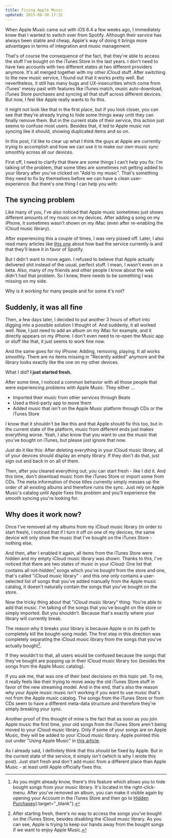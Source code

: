 ```yaml
---
title: Fixing Apple Music
updated: 2015-08-30 17:32
---
```


When Apple Music came out with iOS 8.4 a few weeks ago, I immediately knew that I wanted to switch over from Spotify. Although their service has always been stable and cheap, Apple's way of doing it brings more advantages in terms of integration and music management.

That's of course the consequence of the fact, that they're able to access the stuff I've bought on the iTunes Store in the last years. I don't need to have two accounts with two different states at two different providers anymore. It's all merged together with my other iCloud stuff. After switching to the new music service, I found out that it works pretty well. But nevertheless, it still has many bugs and UX-insecurities which come from iTunes' messy past with features like iTunes match, music auto-download, iTunes Store purchases and syncing all that stuff across different devices. But now, I feel like Apple really wants to fix this.

It might not look like that in the first place, but if you look closer, you can see that they're already trying to hide some things away until they can finally remove them. But in the current state of their service, this action just seems to confuse most users. Besides that, it led to Apple music not syncing like it should, showing duplicated items and so on.

In this post, I'd like to clear up what I think the guys at Apple are currently trying to accomplish and how we can use it to make our own music sync smoothly across all our devices.

First off, I need to clarify that there are some things I can't help you fix: I'm talking of the problem, that some titles are sometimes not getting added to your library after you've clicked on "Add to my music". That's something they need to fix by themselves before we can have a clean user-experience. But there's one thing I can help you with:

##  The syncing problem

Like many of you, I've also noticed that Apple music sometimes just shows different amounts of my music on my devices. After adding a song on my iPhone, it sometimes wasn't shown on my iMac (even after re-enabling the iCloud music library).

After experiencing this a couple of times, I was very pissed off. Later, I also read many articles like [this one][1] about how bad the service currently is and that they'll leave it in favor of Spotify.

But I didn't want to move again. I refused to believe that Apple actually delivered shit instead of the usual, perfect stuff. I mean, I wasn't even on a beta. Also, many of my friends and other people I know about the web didn't had that problem. So I knew, there needs to be something I was missing on my side.

Why is it working for many people and for some it's not?

## Suddenly, it was all fine

Then, a few days later, I decided to put another 3 hours of effort into digging into a possible solution I thought of. And suddenly, it all worked well. Now, I just need to add an album on my iMac for example, and it directly appears on my iPhone. I don't even need to re-open the Music app or stuff like that, it just seems to work fine now.

And the same goes for my iPhone: Adding, removing, playing. It all works smoothly. There are no items missing in "Recently added" anymore and the library looks exactly like the one on my other devices.

What I did? **I just started fresh.**

After some time, I noticed a common behavior with all those people that were experiencing problems with Apple Music. They either ...

- Imported their music from other services through Beats
- Used a third-party app to move them
- Added music that isn't on the Apple Music platform through CDs or the iTunes Store

I know that it shouldn't be like this and that Apple should fix this too, but in the current state of the platform, music from different ends just makes everything worse. Yeah, I also know that you want to use the music that you've bought on iTunes, but please just ignore that now.

Just do it like this: After deleting everything in your iCloud music library, all of your devices should display an empty library. If they don't do that, just sign out and back in on all of them.

Then, after you cleared everything out, you can start fresh - like I did it. And this time, don't download music from the iTunes Store or import some from CDs. The meta information of those titles currently simply messes up the order of all existing albums and therefore ruins the sync. Just rely on Apple Music's catalog until Apple fixes this problem and you'll experience the smooth syncing you're looking for.

## Why does it work now?

Once I've removed all my albums from my iCloud music library (in order to start fresh), I noticed that if I turn it off on one of my devices, the same device will only show the music that I've bought on the iTunes Store - nothing else.

And then, after I enabled it again, all items from the iTunes Store were hidden and my empty iCloud music library was shown. Thanks to this, I've noticed that there are two states of music in your iCloud: One list that contains all not-hidden[^1] songs which you've bought from the store and one, that's called "iCloud music library" - and this one only contains a user-selected list of songs that you've added manually from the Apple music catalog, it doesn't naturally contain the songs that you've bought on the store.

Now the tricky thing about that "iCloud music library" thing: You're able to add that music. I'm talking of the songs that you've bought on the store or simply imported. But you shouldn't. Because that's exactly where your library will currently break.

The reason why it breaks your library is because Apple is on its path to completely kill the bought-song model. The first step in this direction was completely separating the iCloud music library from the songs that you've actually bought[^2].

If they wouldn't to that, all users would be confused because the songs that they've bought are popping up in their iCloud music library too (besides the songs from the Apple Music catalog).

If you ask me, that was one of their best decisions on this topic yet. To me, it really feels like their trying to move away the old iTunes Store stuff in favor of the new streaming model. And in the end, that's also the reason why your Apple music music isn't working if you want to use music that's not from the Apple music catalog. The songs from the iTunes Store or from CDs seem to have a different meta-data structure and therefore they're simply breaking your sync.

Another proof of this thought of mine is the fact that as soon as you join Apple music the first time, your old songs from the iTunes Store aren't being moved to your iCloud music library. Only if some of your songs are on Apple Music, they will be added to your iCloud music library. Apple pointed this out under "Using Apple Music" in [this article][2].

As I already said, I definitely think that this should be fixed by Apple. But in the current state of the service, it simply isn't (which is why I wrote this post). Just start fresh and don't add music from a different place than Apple Music - at least until Apple officially fixes this.

[^1]: As you might already know, there's this feature which allows you to hide bought songs from your music library. It's located in the right-click-menu. After you've removed an album, you can make it visible again by opening your Account in the iTunes Store and then go to [Hidden Purchases][3]{:target="_blank"}.

[^2]: After starting fresh, there's no way to access the songs you've bought on the iTunes Store, besides disabling the iCloud music library. As you can see, Apple is trying to keep our hands away from the bought songs if we want to enjoy Apple Music.

[1]: http://www.loopinsight.com/2015/07/22/apple-music-is-a-nightmare-and-im-done-with-it/
[2]: https://support.apple.com/en-us/HT204962
[3]: http://9to5mac.files.wordpress.com/2011/10/mac-app-store-view-hidden-purchases.jpg